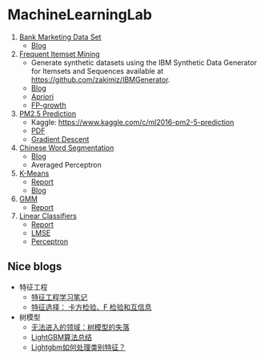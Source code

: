 # MachineLearningLab
1. [Bank Marketing Data Set](https://github.com/llhthinker/MachineLearningLab/tree/master/UCI%20Bank%20Marketing%20Data%20Set)
   - [Blog](http://www.cnblogs.com/llhthinker/p/7101572.html)
2. [Frequent Itemset Mining](https://github.com/llhthinker/MachineLearningLab/tree/master/Frequent%20Itemset%20Mining)
   - Generate synthetic datasets using the IBM Synthetic Data Generator for Itemsets and Sequences
     available at https://github.com/zakimjz/IBMGenerator.
   - [Blog](https://www.cnblogs.com/llhthinker/p/6719779.html)
   - [Apriori](https://github.com/llhthinker/MachineLearningLab/blob/master/Frequent%20Itemset%20Mining/apriori.py)
   - [FP-growth](https://github.com/llhthinker/MachineLearningLab/blob/master/Frequent%20Itemset%20Mining/fpgrowth.py)
3. [PM2.5 Prediction](https://github.com/llhthinker/MachineLearningLab/tree/master/PM2.5-Prediction)
   - Kaggle: https://www.kaggle.com/c/ml2016-pm2-5-prediction
   - [PDF](http://speech.ee.ntu.edu.tw/~tlkagk/courses/ML_2016/Lecture/hw1.pdf)
   - [Gradient Descent](https://github.com/llhthinker/MachineLearningLab/blob/master/PM2.5-Prediction/linear_regresssion.py)
4. [Chinese Word Segmentation](https://github.com/llhthinker/MachineLearningLab/tree/master/Chinese-Word-Segmentation)
   - [Blog](http://www.cnblogs.com/llhthinker/p/6323604.html)
   - Averaged Perceptron
5. [K-Means](./K-Means/kMeans.py)
   - [Report](./K-Means/Report.md)
   - [Blog](https://www.cnblogs.com/llhthinker/p/5494321.html)
6. [GMM](./GMM/gmm.py)
   - [Report](./GMM/Report.md)
7. [Linear Classifiers](https://github.com/llhthinker/MachineLearningLab/tree/master/LinearClassifiers)
   - [Report](./LinearClassifiers/Report.md)
   - [LMSE](./LinearClassifiers/LMSE.py)
   - [Perceptron](./LinearClassifiers/perceptron.py)
## Nice blogs
- 特征工程
   - [特征工程学习笔记](https://fire15.com/FeatureEngneering)
   - [特征选择： 卡方检验、F 检验和互信息](https://www.cnblogs.com/massquantity/p/10486904.html)
- 树模型
   - [无法进入的领域：树模型的失落](https://toutiao.io/posts/6jwj9n/preview)
   - [LightGBM算法总结](https://blog.csdn.net/weixin_39807102/article/details/81912566)
   - [Lightgbm如何处理类别特征？](https://blog.csdn.net/anshuai_aw1/article/details/83275299)
   
   
